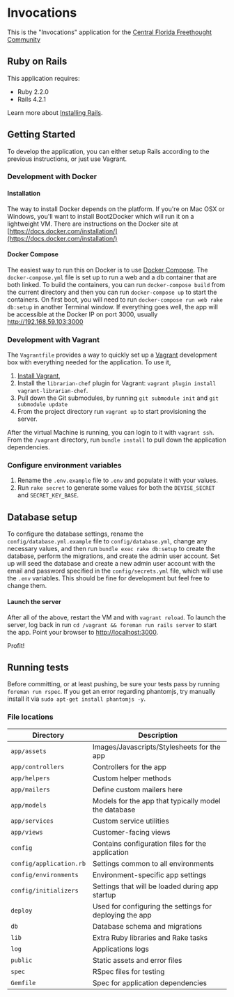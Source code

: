 # Invocations


This is the "Invocations" application for the [Central Florida Freethought Community](http://cflfreethought.org/)

## Ruby on Rails

This application requires:

- Ruby 2.2.0
- Rails 4.2.1

Learn more about [Installing Rails](http://railsapps.github.io/installing-rails.html).

## Getting Started

To develop the application, you can either setup Rails according to the previous instructions, or just use Vagrant.

### Development with Docker

#### Installation

The way to install Docker depends on the platform. If you're on Mac OSX or Windows, you'll want to install Boot2Docker which will run it on a lightweight VM. There are instructions on the Docker site at [https://docs.docker.com/installation/](https://docs.docker.com/installation/)

#### Docker Compose

The easiest way to run this on Docker is to use [Docker Compose](https://docs.docker.com/compose/). The `docker-compose.yml` file is set up to run a web and a db container that are both linked. To build the containers, you can run `docker-compose build` from the current directory and then you can run `docker-compose up` to start the containers. On first boot, you will need to run `docker-compose run web rake db:setup` in another Terminal window. If everything goes well, the app will be accessible at the Docker IP on port 3000, usually http://192.168.59.103:3000

### Development with Vagrant

The `Vagrantfile` provides a way to quickly set up a [Vagrant](http://vagrantup.com) development box with everything needed for the application. To use it, 

1. [Install Vagrant](http://docs.vagrantup.com/v2/installation/index.html), 
2. Install the `librarian-chef` plugin for Vagrant: `vagrant plugin install vagrant-librarian-chef`. 
3. Pull down the Git submodules, by running `git submodule init` and `git submodule update`
4. From the project directory run `vagrant up` to start provisioning the server.

After the virtual Machine is running, you can login to it with `vagrant ssh`. From the `/vagrant` directory, run `bundle install` to pull down the application dependencies.

### Configure environment variables
1. Rename the `.env.example` file to `.env` and populate it with your values.
2. Run `rake secret` to generate some values for both the `DEVISE_SECRET` and `SECRET_KEY_BASE`. 

## Database setup
To configure the database settings, rename the `config/database.yml.example` file to `config/database.yml`, change any necessary values, and then run `bundle exec rake db:setup` to create the database, perform the migrations, and create the admin user account.
Set up will seed the database and create a new admin user account with the email and password specified in the `config/secrets.yml` file, which will use the `.env` variables. This should be fine for development but feel free to change them.


#### Launch the server
After all of the above, restart the VM and with `vagrant reload`. To launch the server, log back in run `cd /vagrant && foreman run rails server` to start the app. Point your browser to [http://localhost:3000](http://localhost:3000).

Profit!

## Running tests
Before committing, or at least pushing, be sure your tests pass by running `foreman run rspec`. If you get an error regarding phantomjs, try manually install it via `sudo apt-get install phantomjs -y`.

### File locations

| Directory | Description |
| -------- | -------- |
| `app/assets` | Images/Javascripts/Stylesheets for the app |
| `app/controllers` | Controllers for the app |
| `app/helpers` | Custom helper methods |
| `app/mailers` | Define custom mailers here |
| `app/models` | Models for the app that typically model the database |
| `app/services` | Custom service utilities |
| `app/views` | Customer-facing views |
| `config` | Contains configuration files for the application |
| `config/application.rb` | Settings common to all environments |
| `config/environments` | Environment-specific app settings |
| `config/initializers` | Settings that will be loaded during app startup |
| `deploy` | Used for configuring the settings for deploying the app |
| `db` | Database schema and migrations |
| `lib` | Extra Ruby libraries and Rake tasks |
| `log` | Applications logs |
| `public` | Static assets and error files |
| `spec` | RSpec files for testing |
| `Gemfile` | Spec for application dependencies |